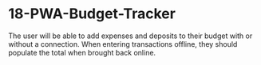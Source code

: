 # 18-PWA-Budget-Tracker
The user will be able to add expenses and deposits to their budget with or without a connection. When entering transactions offline, they should populate the total when brought back online.
